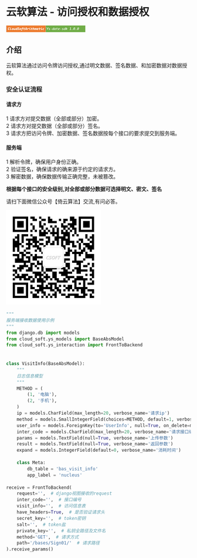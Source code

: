 # 云软算法 - 访问授权和数据授权

![title](https://raw.githubusercontent.com/yunsoft-design/image/LICENSE/ys_readme_title.png)

## 介绍

云软算法通过访问令牌访问授权,通过明文数据、签名数据、和加密数据对数据授权。</br>

### 安全认证流程

#### 请求方

1 请求方对提交数据（全部或部分）加密。</br>
2 请求方对提交数据（全部或部分）签名。</br>
3 请求方把访问令牌、加密数据、签名数据按每个接口的要求提交到服务端。</br>

#### 服务端

1 解析令牌，确保用户身份正确。</br>
2 验证签名，确保请求的确来源于约定的请求方。</br>
3 解密数据，确保数据传输正确完整，未被篡改。</br>

**根据每个接口的安全级别,对全部或部分数据可选择明文、密文、签名**

请扫下面微信公众号【倚云算法】交流,有问必答。</br>

![qrcode](https://raw.githubusercontent.com/yunsoft-design/image/LICENSE/ys_wechat_qrcode.jpg)

```python
"""
服务端接收数据使用示例
"""
from django.db import models
from cloud_soft.ys_models import BaseAbsModel
from cloud_soft.ys_interaction import FrontToBackend


class VisitInfo(BaseAbsModel):
    """
    日志信息模型
    """
    METHOD = (
        (1, '电脑'),
        (2, '手机'),
    )
    ip = models.CharField(max_length=20, verbose_name='请求ip')
    method = models.SmallIntegerField(choices=METHOD, default=1, verbose_name='请求方式')
    user_info = models.ForeignKey(to='UserInfo', null=True, on_delete=models.CASCADE, related_name='user_info_find_visit_info', verbose_name='用户id')
    inter_code = models.CharField(max_length=20, verbose_name='请求接口编号')
    params = models.TextField(null=True, verbose_name='上传参数')
    result = models.TextField(null=True, verbose_name='返回参数')
    expand = models.IntegerField(default=0, verbose_name='消耗时间')

    class Meta:
        db_table = 'bas_visit_info'
        app_label = 'nucleus'

receive = FrontToBackend(
    request='',  # django视图接收的request
    inter_code='',  # 接口编号
    visit_info='',  # 访问信息表
    have_headers=True,  # 是否验证请求头
    secret_key='',  # token密钥
    salt='',  # token盐 
    private_key='',  # 私钥全路径及文件名
    method='GET',  # 请求方式
    path='/bases/Sign01/'  # 请求路径
).receive_params()
```
